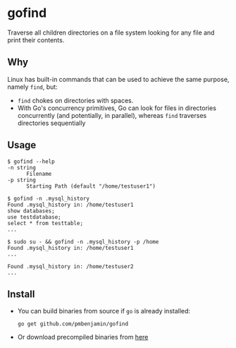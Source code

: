 # gofind
Traverse all children directories on a file system looking for any file and print their contents.

## Why
Linux has built-in commands that can be used to achieve the same purpose, namely `find`, but:
- `find` chokes on directories with spaces.
- With Go's concurrency primitives, Go can look for files in directories concurrently (and potentially, in parallel), whereas `find` traverses directories sequentially

## Usage
```
$ gofind --help
-n string
      Filename
-p string
      Starting Path (default "/home/testuser1")
```
```
$ gofind -n .mysql_history
Found .mysql_history in: /home/testuser1
show databases;
use testdatabase;
select * from testtable;
...
```
```
$ sudo su - && gofind -n .mysql_history -p /home
Found .mysql_history in: /home/testuser1
...

Found .mysql_history in: /home/testuser2
...
```

## Install
- You can build binaries from source if `go` is already installed:
  ```
  go get github.com/pmbenjamin/gofind
  ```
- Or download precompiled binaries from [here](https://github.com/pmbenjamin/gofind/releases)
